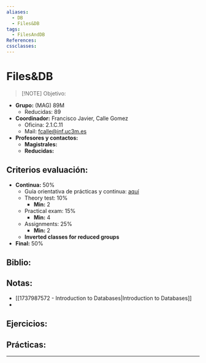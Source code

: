 ```yaml
---
aliases:
  - DB
  - Files&DB
tags:
  - FilesAndDB
References: 
cssclasses:
---
```

# Files&DB

> [!NOTE]  Objetivo:

+ **Grupo:** (MAG) 89M
	+ Reducidas: 89
+ **Coordinador:** Francisco Javier, Calle Gomez
	+ Oficina: 2.1.C.11
	+ Mail: fcalle@inf.uc3m.es
+ **Profesores y contactos:** 
	+ **Magistrales:** 
	+ **Reducidas:**

## Criterios evaluación:
+ **Continua:** 50%
	+ Guía orientativa de prácticas y continua: [aquí](https://aulaglobal.uc3m.es/pluginfile.php/7469759/mod_resource/content/0/chrono%20lab%20students.pdf)
	+ Theory test: 10%
		+ **Min:** 2
	+ Practical exam: 15%
		+ **Min:** 4
	+ Assignments: 25%
		+ **Min:** 2
	+ **Inverted classes for reduced groups**
+ **Final:** 50%

## Biblio:

## Notas: 
+ [[1737987572 - Introduction to Databases|Introduction to Databases]]
+ 

## Ejercicios:

## Prácticas:


***